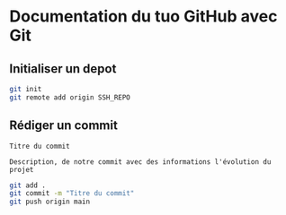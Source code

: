 # Documentation du tuo GitHub avec Git

## Initialiser un depot

```bash
git init
git remote add origin SSH_REPO
```

## Rédiger un commit

```
Titre du commit

Description, de notre commit avec des informations l'évolution du projet
```

```bash
git add .
git commit -m "Titre du commit"
git push origin main
```
